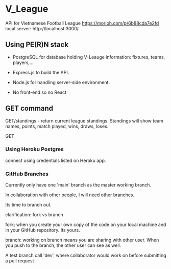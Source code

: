 # V_League
API for Vietnamese Football League
https://morioh.com/p/6b88cda7e2fd
local server: http://localhost:3000/


## Using PE(R)N stack

- PostgreSQL for database holding V-Leauge information: fixtures, teams, players,...

- Express.js to build the API.

- Node.js for handling server-side environment.

- No front-end so no React

## GET command
GET/standings - return current league standings. Standings will show team names, points, match played, wins, draws, loses.

GET

### Using Heroku Postgres
connect using credentials listed on Heroku app.


### GitHub Branches

Currently only have one 'main' branch as the master working branch.

In collaboration with other people, I will need other branches.

Its time to branch out.

clarification: fork vs branch

fork: when you create your own copy of the code on your local machine and in your GitHub repository. Its yours.

branch: working on branch means you are sharing with other user. When you push to the branch, the other user can see as well.

A test branch call 'dev', where collaborator would work on before submitting a pull request

